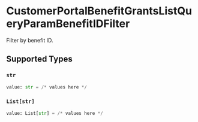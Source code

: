 # CustomerPortalBenefitGrantsListQueryParamBenefitIDFilter

Filter by benefit ID.


## Supported Types

### `str`

```python
value: str = /* values here */
```

### `List[str]`

```python
value: List[str] = /* values here */
```

